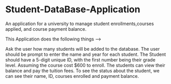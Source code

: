 # Student-DataBase-Application
An application for a university to manage student enrollments,courses applied, and course payment balance.

This Application does the following things -->

Ask the user how many students will be added to the database.
The user should be prompt to enter the name and year for each student.
The Student should have a 5-digit unique ID, with the first number being their grade level.
Assuming the course cost $600 to enroll.
The students can view their balance and pay the tuition fees.
To see the status about the student, we can see their name, ID, courses enrolled and payment balance.
